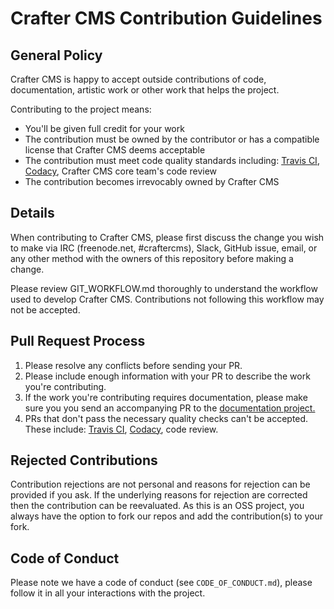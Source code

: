 # Crafter CMS Contribution Guidelines

## General Policy
Crafter CMS is happy to accept outside contributions of code, documentation, artistic work or other work that helps the project.

Contributing to the project means:
* You'll be given full credit for your work
* The contribution must be owned by the contributor or has a compatible license that Crafter CMS deems acceptable
* The contribution must meet code quality standards including: [Travis CI](https://travis-ci.org/craftercms), [Codacy](https://www.codacy.com/app/CrafterCMS), Crafter CMS core team's code review
* The contribution becomes irrevocably owned by Crafter CMS

## Details
When contributing to Crafter CMS, please first discuss the change you wish to make via IRC (freenode.net, 
\#craftercms), Slack, GitHub issue, email, or any other method with the owners of this repository before making a 
change.

Please review GIT_WORKFLOW.md thoroughly to understand the workflow used to develop Crafter CMS. Contributions not following this workflow may not be accepted.

## Pull Request Process
1. Please resolve any conflicts before sending your PR.
2. Please include enough information with your PR to describe the work you're contributing.
3. If the work you're contributing requires documentation, please make sure you you send an accompanying PR to the [documentation project.](https://github.com/craftercms/docs)
4. PRs that don't pass the necessary quality checks can't be accepted. These include: [Travis CI](https://travis-ci.org/craftercms), [Codacy](https://www.codacy.com/app/CrafterCMS), code review.

## Rejected Contributions
Contribution rejections are not personal and reasons for rejection can be provided if you ask. If the underlying reasons for rejection are corrected then the contribution can be reevaluated. As this is an OSS project, you always have the option to fork our repos and add the contribution(s) to your fork.

## Code of Conduct
Please note we have a code of conduct (see `CODE_OF_CONDUCT.md`), please follow it in all your interactions with the project.
